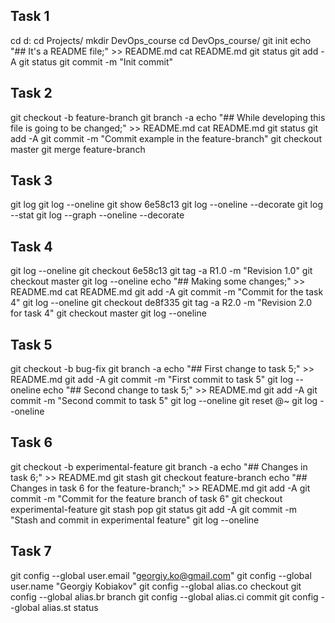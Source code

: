 ## Task 1
cd d:
cd Projects/
mkdir DevOps_course
cd DevOps_course/
git init
echo "## It's a README file;" >> README.md
cat README.md
git status
git add -A
git status
git commit -m "Init commit"

## Task 2
git checkout -b feature-branch
git branch -a
echo "## While developing this file is going to be changed;" >> README.md
cat README.md
git status
git add -A
git commit -m "Commit example in the feature-branch"
git checkout master
git merge feature-branch

## Task 3
git log
git log --oneline
git show 6e58c13
git log --oneline --decorate
git log --stat
git log --graph --oneline --decorate

## Task 4
git log --oneline
git checkout 6e58c13
git tag -a R1.0 -m "Revision 1.0"
git checkout master
git log --oneline
echo "## Making some changes;" >> README.md
cat README.md
git add -A
git commit -m "Commit for the task 4"
git log --oneline
git checkout de8f335
git tag -a R2.0 -m "Revision 2.0 for task 4"
git checkout master
git log --oneline

## Task 5
git checkout -b bug-fix
git branch -a
echo "## First change to task 5;" >> README.md
git add -A
git commit -m "First commit to task 5"
git log --oneline
echo "## Second change to task 5;" >> README.md
git add -A
git commit -m "Second commit to task 5"
git log --oneline
git reset @~
git log --oneline

## Task 6
git checkout -b experimental-feature
git branch -a
echo "## Changes in task 6;" >> README.md
git stash
git checkout feature-branch
echo "## Changes in task 6 for the feature-branch;" >> README.md
git add -A
git commit -m "Commit for the feature branch of task 6"
git checkout experimental-feature
git stash pop
git status
git add -A
git commit -m "Stash and commit in experimental feature"
git log --oneline

## Task 7
git config --global user.email "georgiy.ko@gmail.com"
git config --global user.name "Georgiy Kobiakov"
git config --global alias.co checkout
git config --global alias.br branch
git config --global alias.ci commit
git config --global alias.st status
